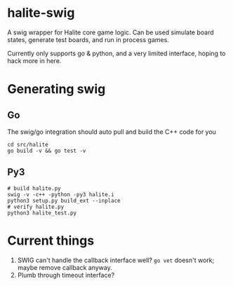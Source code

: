 # halite-swig

A swig wrapper for Halite core game logic. Can be used simulate board states, generate test boards, and run in process games.

Currently only supports go & python, and a very limited interface, hoping to hack more in here.

# Generating swig

## Go

The swig/go integration should auto pull and build the C++ code for you

```shell
cd src/halite
go build -v && go test -v
```

## Py3


```shell
# build halite.py
swig -v -c++ -python -py3 halite.i 
python3 setup.py build_ext --inplace
# verify halite.py
python3 halite_test.py
```

# Current things

1. SWIG can't handle the callback interface well? `go vet` doesn't work; maybe remove callback anyway.
1. Plumb through timeout interface?
